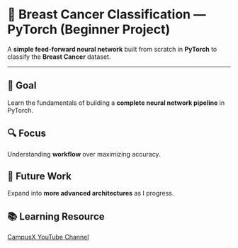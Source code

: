 # 🧠 Breast Cancer Classification — PyTorch (Beginner Project)

A **simple feed-forward neural network** built from scratch in **PyTorch** to classify the **Breast Cancer** dataset.

---

## 🎯 Goal
Learn the fundamentals of building a **complete neural network pipeline** in PyTorch.

## 🔍 Focus
Understanding **workflow** over maximizing accuracy.

## 🚀 Future Work
Expand into **more advanced architectures** as I progress.

## 📚 Learning Resource
[CampusX YouTube Channel](https://www.youtube.com/@campusx-official)
